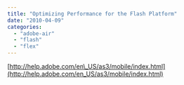 ```yaml
---
title: "Optimizing Performance for the Flash Platform"
date: "2010-04-09"
categories: 
  - "adobe-air"
  - "flash"
  - "flex"
---
```


[http://help.adobe.com/en\_US/as3/mobile/index.html](http://help.adobe.com/en_US/as3/mobile/index.html)
